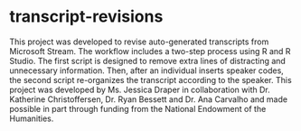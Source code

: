 # transcript-revisions
This project was developed to revise auto-generated transcripts from Microsoft Stream. The workflow includes a two-step process using R and R Studio. The first script is designed to remove extra lines of distracting and unnecessary information. Then, after an individual inserts speaker codes, the second script re-organizes the transcript according to the speaker. This project was developed by Ms. Jessica Draper in collaboration with Dr. Katherine Christoffersen, Dr. Ryan Bessett and Dr. Ana Carvalho and made possible in part through funding from the National Endowment of the Humanities.
